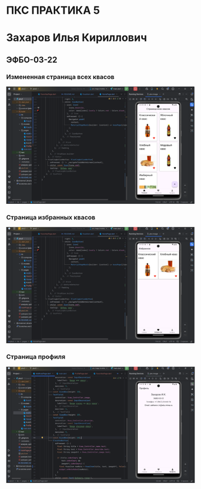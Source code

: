 # ПКС ПРАКТИКА 5

# Захаров Илья Кириллович

## ЭФБО-03-22

### Измененная страница всех квасов

![abiba](mainPage.png)

### Страница избранных квасов

![adida](favoritePage.png)

### Страница профиля

![abba](profilePage.png)
